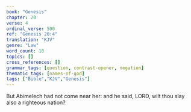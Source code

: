 ```yaml
---
book: "Genesis"
chapter: 20
verse: 4
ordinal_verse: 500
ref: "Genesis 20:4"
translation: "KJV"
genre: "Law"
word_count: 18
topics: []
cross_references: []
grammar_tags: [question, contrast-opener, negation]
thematic_tags: [names-of-god]
tags: ["Bible","KJV","Genesis"]
---
```

But Abimelech had not come near her: and he said, LORD, wilt thou slay also a righteous nation?
